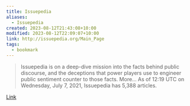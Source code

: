 ```yaml
---
title: Issuepedia
aliases:
  - Issuepedia
created: 2023-08-12T21:43:08+10:00
modified: 2023-08-12T22:09:07+10:00
link: http://issuepedia.org/Main_Page
tags:
  - bookmark
---
```


> Issuepedia is on a deep-dive mission into the facts behind public discourse, and the deceptions that power players use to engineer public sentiment counter to those facts. More... As of 12:19 UTC on Wednesday, July 7, 2021, Issuepedia has 5,388 articles.

[Link](http://issuepedia.org/Main_Page)
